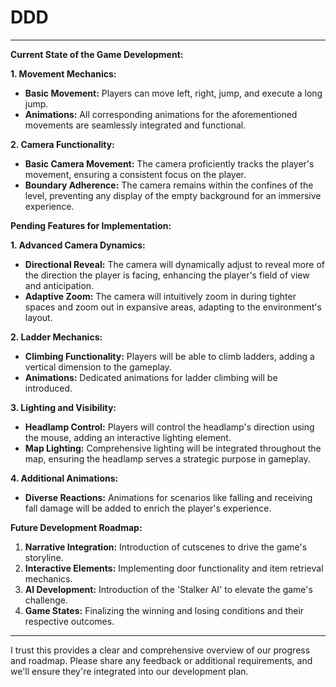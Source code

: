 # DDD
---

**Current State of the Game Development:**

**1. Movement Mechanics:**
- **Basic Movement:** Players can move left, right, jump, and execute a long jump.
- **Animations:** All corresponding animations for the aforementioned movements are seamlessly integrated and functional.

**2. Camera Functionality:**
- **Basic Camera Movement:** The camera proficiently tracks the player's movement, ensuring a consistent focus on the player.
- **Boundary Adherence:** The camera remains within the confines of the level, preventing any display of the empty background for an immersive experience.

**Pending Features for Implementation:**

**1. Advanced Camera Dynamics:**
- **Directional Reveal:** The camera will dynamically adjust to reveal more of the direction the player is facing, enhancing the player's field of view and anticipation.
- **Adaptive Zoom:** The camera will intuitively zoom in during tighter spaces and zoom out in expansive areas, adapting to the environment's layout.

**2. Ladder Mechanics:**
- **Climbing Functionality:** Players will be able to climb ladders, adding a vertical dimension to the gameplay.
- **Animations:** Dedicated animations for ladder climbing will be introduced.

**3. Lighting and Visibility:**
- **Headlamp Control:** Players will control the headlamp's direction using the mouse, adding an interactive lighting element.
- **Map Lighting:** Comprehensive lighting will be integrated throughout the map, ensuring the headlamp serves a strategic purpose in gameplay.

**4. Additional Animations:**
- **Diverse Reactions:** Animations for scenarios like falling and receiving fall damage will be added to enrich the player's experience.

**Future Development Roadmap:**

1. **Narrative Integration:** Introduction of cutscenes to drive the game's storyline.
2. **Interactive Elements:** Implementing door functionality and item retrieval mechanics.
3. **AI Development:** Introduction of the 'Stalker AI' to elevate the game's challenge.
4. **Game States:** Finalizing the winning and losing conditions and their respective outcomes.

---

I trust this provides a clear and comprehensive overview of our progress and roadmap. Please share any feedback or additional requirements, and we'll ensure they're integrated into our development plan.

